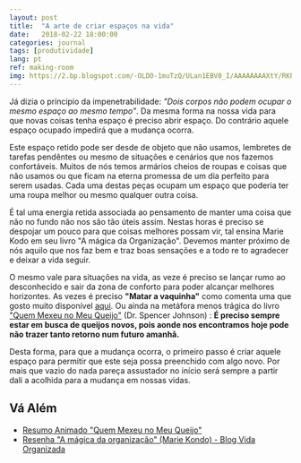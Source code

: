 ```yaml
---
layout: post
title:  "A arte de criar espaços na vida"
date:   2018-02-22 18:00:00
categories: journal
tags: [produtividade]
lang: pt
ref: making-room
img: https://2.bp.blogspot.com/-OLDO-1muTzQ/ULan1EBV0_I/AAAAAAAAXtY/RKPgVskSYEQ/s1600/lei+de+newtonblog.jpg
---
```


Já dizia o principio da impenetrabilidade: _"Dois corpos não podem ocupar o mesmo espaço ao mesmo tempo"_. Da mesma forma na nossa vida para que novas coisas tenha espaço é preciso abrir espaço. Do contrário aquele espaço ocupado impedirá que a mudança ocorra.

Este espaço retido pode ser desde de objeto que não usamos, lembretes de tarefas pendêntes ou mesmo de situações e cenários que nos fazemos confortáveis. Muitos de nós temos armários cheios de roupas e coisas que não usamos ou que ficam na eterna promessa de um dia perfeito para serem usadas. Cada uma destas peças ocupam um espaço que poderia ter uma roupa melhor ou mesmo qualquer outra coisa.

É tal uma energia retida associada ao pensamento de manter uma coisa que não no fundo não nos são tão úteis assim. Nestas horas é preciso se despojar um pouco para que coisas melhores possam vir, tal ensina Marie Kodo em seu livro "A mágica da Organização". Devemos manter próximo de nós aquilo que nos faz bem e traz boas sensações e a todo re to agradecer e deixar a vida seguir.

O mesmo vale para situações na vida, as veze é preciso se lançar rumo ao desconhecido e sair da zona de conforto para poder alcançar melhores horizontes. As vezes é preciso **"Matar a vaquinha"** como comenta uma que gosto muito disponível [aqui](https://www.pensador.com/frase/MTQyNzE4MA/). Ou ainda na metáfora menos trágica do livro ["Quem Mexeu no Meu Queijo"](https://pt.wikipedia.org/wiki/Quem_Mexeu_no_Meu_Queijo%3F) (Dr. Spencer Johnson) : **É preciso sempre estar em busca de queijos novos, pois aonde nos encontramos hoje pode não trazer tanto retorno num futuro amanhã.**

Desta forma, para que a mudança ocorra, o primeiro passo é criar aquele espaço para permitir que este seja possa preenchido com algo novo. Por mais que vazio do nada pareça assustador no início será sempre a partir dali a acolhida para a mudança em nossas vidas.

## Vá Além

  * [Resumo Animado "Quem Mexeu no Meu Queijo"](https://www.youtube.com/watch?v=wqsBSQ_Wq48)
  * [Resenha "A mágica da organização" (Marie Kondo) - Blog Vida Organizada](https://vidaorganizada.com/2015/05/20/resenha-a-magica-da-arrumacao-marie-kondo/)
